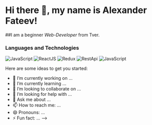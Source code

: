 # Hi there 👋, my name is **Alexander Fateev**!
##I am a beginner *Web-Developer* from Tver.
### Languages and Technologies
![JavaScript](https://img.shields.io/badge/-JavaScript-090909?style=for-the-badge&logo=javascript)
![ReactJS](https://img.shields.io/badge/-ReactJS-090909?style=for-the-badge&logo=reactjs)
![Redux](https://img.shields.io/badge/-Redux-090909?style=for-the-badge&logo=redux)
![RestApi](https://img.shields.io/badge/-RESTAPI-090909?style=for-the-badge&logo=restapi)
![JavaScript](https://img.shields.io/badge/-JavaScript-090909?style=for-the-badge&logo=javascript)

Here are some ideas to get you started:

- 🔭 I’m currently working on ...
- 🌱 I’m currently learning ...
- 👯 I’m looking to collaborate on ...
- 🤔 I’m looking for help with ...
- 💬 Ask me about ...
- 📫 How to reach me: ...
- 😄 Pronouns: ...
- ⚡ Fun fact: ...
-->
